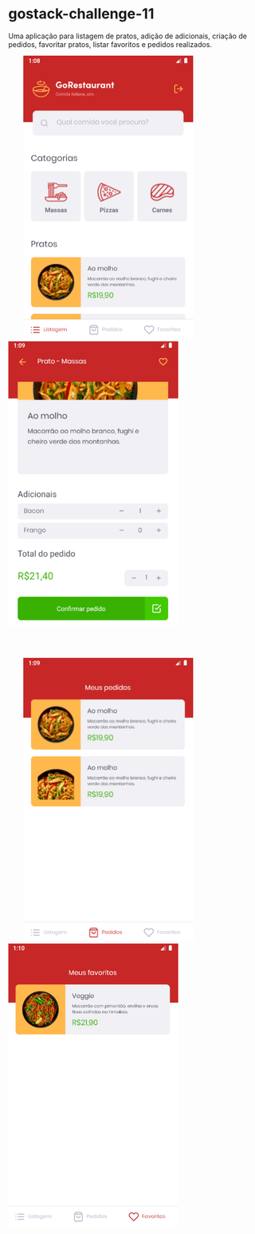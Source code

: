 # gostack-challenge-11
Uma aplicação para listagem de pratos, adição de adicionais, criação de pedidos, favoritar pratos, listar favoritos e pedidos realizados.

<p>
  <img src="https://raw.githubusercontent.com/CHenOli/gostack-challenge-11/master/src/assets/dashboard.png" width="341" height="570" hspace="30" alt="Dashboard Page" />
  <img src="https://raw.githubusercontent.com/CHenOli/gostack-challenge-11/master/src/assets/details.png" width="341" height="570" alt="Product Details Page" />
</p>

<br />
<br />

<p>
  <img src="https://raw.githubusercontent.com/CHenOli/gostack-challenge-11/master/src/assets/orders.png" width="341" height="570" hspace="30" alt="Orders Page" />
  <img src="https://raw.githubusercontent.com/CHenOli/gostack-challenge-11/master/src/assets/favorites.png" width="341" height="570" alt="Favorites Page" />
</p>
